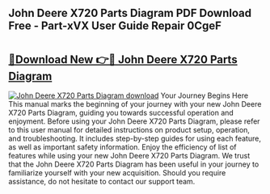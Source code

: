 ## John Deere X720 Parts Diagram PDF Download Free - Part-xVX User Guide Repair 0CgeF

# <h2><a href="http://dfukxcu.blite.top/?on=John+Deere+X720+Parts+Diagram">🔗Download New 👉🔴 John Deere X720 Parts Diagram</a></h2>

[![John Deere X720 Parts Diagram download](https://i.imgur.com/lujVjoI.png)](http://dfukxcu.blite.top/?on=John+Deere+X720+Parts+Diagram)
Your Journey Begins Here This manual marks the beginning of your journey with your new John Deere X720 Parts Diagram, guiding you towards successful operation and enjoyment. Before using your John Deere X720 Parts Diagram, please refer to this user manual for detailed instructions on product setup, operation, and troubleshooting. It includes step-by-step guides for using each feature, as well as important safety information. Enjoy the efficiency of list of features while using your new John Deere X720 Parts Diagram. We trust that the John Deere X720 Parts Diagram has been useful in your journey to familiarize yourself with your new acquisition. Should you require assistance, do not hesitate to contact our support team.
